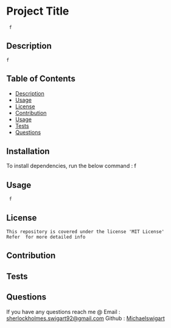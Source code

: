 
    
  #  Project Title
     f
    
  ##  Description
    f
  ## Table of Contents
  * [Description](#description)
  * [Usage](#usage)
  * [License](#license)
  * [Contribution](#contribution)
  * [Usage](#usage)
  * [Tests](#tests)
  * [Questions](#questions)
  ## Installation
  To install dependencies, run the below command :
    f
  ## Usage
     f
  ## License
    This repository is covered under the license 'MIT License' 
    Refer  for more detailed info 
    
  
  ## Contribution
     
  ## Tests
     
  ## Questions
   If you have any questions reach me @ 
   Email : [sherlockholmes.swigart92@gmail.com](mailto:f)
   Github : [Michaelswigart](https://github.com/f)
  